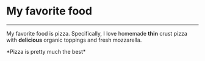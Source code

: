 # My favorite food
***
My favorite food is pizza.  Specifically, I love homemade __thin__ crust pizza with **delicious** organic toppings and fresh mozzarella.

\*Pizza is pretty much the best\*

